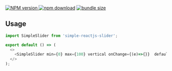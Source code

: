

[![NPM version][npm-image] ][npm-url][![npm download][download-image]][download-url] [![bundle size][bundlephobia-image]][bundlephobia-url]

[npm-image]: http://img.shields.io/npm/v/simple-reactjs-slider.svg?style=flat-square
[npm-url]: http://npmjs.org/package/simple-reactjs-slider
[download-image]: https://img.shields.io/npm/dm/simple-reactjs-slider.svg?style=flat-square
[download-url]: https://npmjs.org/package/simple-reactjs-slider
[bundlephobia-url]: https://bundlephobia.com/result?p=simple-reactjs-slider
[bundlephobia-image]: https://badgen.net/bundlephobia/minzip/simple-reactjs-slider
## Usage


```js
import SimpleSlider from 'simple-reactjs-slider';

export default () => (
  <>
    <SimpleSlider min={0} max={100} vertical onChange={(e)=>{}}  defaultValue={15} />
  </>
);

